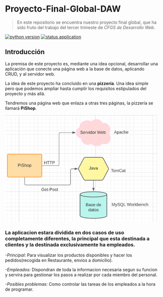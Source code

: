 # Proyecto-Final-Global-DAW

>En este repositorio se encuentra nuestro proyecto final global, que ha sido fruto del trabajo del tercer trimeste de _CFGS de Desarrollo Web_.

[![python version](https://img.shields.io/badge/python-v3.9-blue)](https://www.python.org/downloads/)
[![status application](https://img.shields.io/badge/status-stable-brightgreen)](https://github.com/Jouad01/Proyecto-Final-Global-DAW.git)

## Introducción

La premisa de este proyecto es, mediante una idea opcional, desarrollar una aplicación que conecte una página web a la base de datos, aplicando CRUD, y al servidor web.

La idea de este proyecto ha concluido en una **pizzería**. Una idea simple pero que podemos ampliar hasta cumplir los requisitos estipulados del proyecto y más allá.

Tendremos una página web que enlaza a otras tres páginas, la pizzería se llamará **PiShop**.

![](Images/Screenshot_1.png)


### La aplicacion estara dividida en dos casos de uso completamente diferentes, la principal que esta destinada a clientes y la destinada exclusivamente ha empleados.

*-Principal:* Para visualizar los productos disponibles y hacer los pedidos(recogida en Restaurante, envios a domicilio).

*-Empleados:* Dispondran de toda la informacion necesaria segun su funcion y servira para gestionar los pasos a realizar por cada miembro del personal.


*-Posibles problemas:* Como controlar las tareas de los empleados a la hora de programar.  

